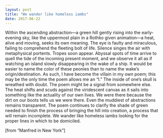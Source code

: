 ```yaml
---
layout: post
title: "We wander like homeless iambs"
date: 2017-06-22
---
```


Within the ascending abstraction—a green hill gently rising into the early-evening sky, like the uppermost plain in a Rothko given animation—a heat, alive and moving, seeks its own meaning. The eye is faulty and miraculous, failing to comprehend the fleeting bolt of life. Silence singes the air with metaphysical portents. Tropes soon appear. Abyssal spots of time arrive to quell the tide of the incoming present moment, and we observe it all as if watching an island slowly disappearing in the wake of a ship. It would be easier to name the color of these peonies than to name the wake’s origin/destination. As such, I have become the villain in my own poem; this may be the only time the poem allows me an “I.” The inside of one’s skull is wreathed with doubt. The poem might be a signal from somewhere else. The heat shifts and scuds against the viridescent canvas as it sails into something like the actuality of our own lives. We were there because the dirt on our boots tells us we were there. Even the muddiest of abstractions remains transparent. The poem continues to clarify the shade of green needed to finish the process of bringing the hill into creation, a process that will remain incomplete. We wander like homeless iambs looking for the proper lines in which to be domiciled.  

[from “Manfred in New York”]
